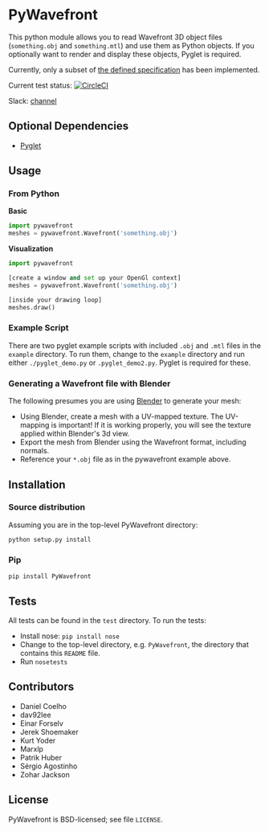 PyWavefront
===========

This python module allows you to read Wavefront 3D object files
(`something.obj` and `something.mtl`) and use them as Python objects.
If you optionally want to render and display these objects, Pyglet is required.

Currently, only a subset of [the defined
specification](https://en.wikipedia.org/wiki/Wavefront_.obj_file) has
been implemented.

Current test status: [![CircleCI](https://circleci.com/gh/greenmoss/PyWavefront.svg?style=svg)](https://circleci.com/gh/greenmoss/PyWavefront)

Slack: [channel](https://pywavefront.slack.com/)

Optional Dependencies
------------

* [Pyglet](http://www.pyglet.org/)

Usage
-----

### From Python

**Basic**

```python
import pywavefront
meshes = pywavefront.Wavefront('something.obj')
```

**Visualization**

```python
import pywavefront

[create a window and set up your OpenGl context]
meshes = pywavefront.Wavefront('something.obj')

[inside your drawing loop]
meshes.draw()
```

### Example Script

There are two pyglet example scripts with included `.obj` and `.mtl` files in the `example` directory. To run them, change to the `example`
directory and run either `./pyglet_demo.py` or `.pyglet_demo2.py`. Pyglet is required for these.

### Generating a Wavefront file with Blender

The following presumes you are using [Blender](http://www.blender.org/) to generate your mesh:

* Using Blender, create a mesh with a UV-mapped texture. The UV-mapping is important! If it is working properly, you will see the texture applied within Blender's 3d view.
* Export the mesh from Blender using the Wavefront format, including normals.
* Reference your `*.obj` file as in the pywavefront example above.

Installation
------------

### Source distribution

Assuming you are in the top-level PyWavefront directory:

    python setup.py install

### Pip

    pip install PyWavefront

Tests
-----

All tests can be found in the `test` directory. To run the tests:

* Install nose: `pip install nose`
* Change to the top-level directory, e.g. `PyWavefront`, the directory that contains this `README` file.
* Run `nosetests`

Contributors
-------

* Daniel Coelho
* dav92lee
* Einar Forselv
* Jerek Shoemaker
* Kurt Yoder
* Marxlp
* Patrik Huber
* Sérgio Agostinho
* Zohar Jackson

License
-------

PyWavefront is BSD-licensed; see file `LICENSE`.
